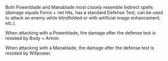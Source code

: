 Both Powerblade and Manablade most closely resemble Indirect spells (damage equals Force + net hits, has a standard Defense Test, can be used to attack an enemy while blindfolded or with artificial image enhancement, etc.). 

When attacking with a Powerblade, the damage after the defense test is resisted by Body + Armor.

When attacking with a Manablade, the damage after the defense test is resisted by Willpower.
